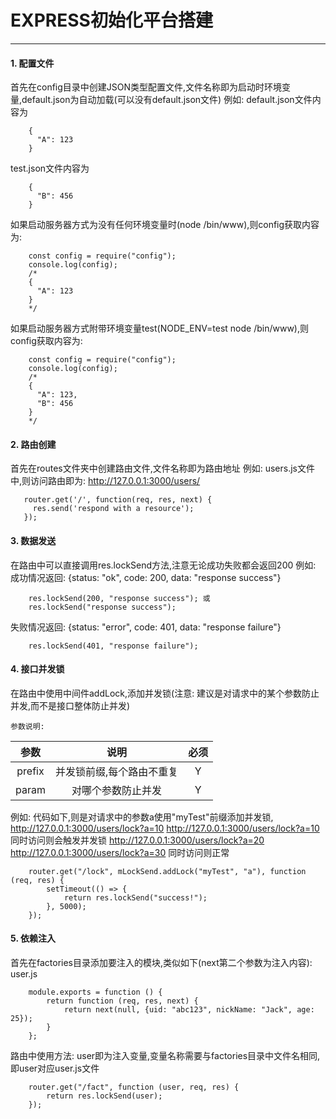 # EXPRESS初始化平台搭建
----

#### 1. 配置文件

首先在config目录中创建JSON类型配置文件,文件名称即为启动时环境变量,default.json为自动加载(可以没有default.json文件)
例如: default.json文件内容为
```
    {
      "A": 123
    }
```
test.json文件内容为
```
    {
      "B": 456
    }
```
如果启动服务器方式为没有任何环境变量时(node /bin/www),则config获取内容为:
```
    const config = require("config");
    console.log(config);
    /*
    {
      "A": 123
    }
    */
```
如果启动服务器方式附带环境变量test(NODE_ENV=test node /bin/www),则config获取内容为:
```
    const config = require("config");
    console.log(config);
    /*
    {
      "A": 123,
      "B": 456
    }
    */
```

#### 2. 路由创建

首先在routes文件夹中创建路由文件,文件名称即为路由地址
例如: users.js文件中,则访问路由即为: http://127.0.0.1:3000/users/
```
   router.get('/', function(req, res, next) {
     res.send('respond with a resource');
   });
```
    
#### 3. 数据发送

在路由中可以直接调用res.lockSend方法,注意无论成功失败都会返回200
例如: 成功情况返回: {status: "ok", code: 200, data: "response success"}
```
    res.lockSend(200, "response success"); 或
    res.lockSend("response success");
```
失败情况返回: {status: "error", code: 401, data: "response failure"}
```
    res.lockSend(401, "response failure");
```

#### 4. 接口并发锁

在路由中使用中间件addLock,添加并发锁(注意: 建议是对请求中的某个参数防止并发,而不是接口整体防止并发)

`参数说明:`  

| 参数   |  说明      | 必须|
|:------: |:----------: | :----: |
| prefix | 并发锁前缀,每个路由不重复 | Y
| param  | 对哪个参数防止并发 | Y


例如: 代码如下,则是对请求中的参数a使用"myTest"前缀添加并发锁,
     http://127.0.0.1:3000/users/lock?a=10
     http://127.0.0.1:3000/users/lock?a=10 同时访问则会触发并发锁
     http://127.0.0.1:3000/users/lock?a=20
     http://127.0.0.1:3000/users/lock?a=30 同时访问则正常
```
    router.get("/lock", mLockSend.addLock("myTest", "a"), function (req, res) {
    	setTimeout(() => {
    		return res.lockSend("success!");
    	}, 5000);
    });
```

#### 5. 依赖注入

首先在factories目录添加要注入的模块,类似如下(next第二个参数为注入内容):
user.js
```
    module.exports = function () {
    	return function (req, res, next) {
    		return next(null, {uid: "abc123", nickName: "Jack", age: 25});
    	}
    };
```
路由中使用方法:
user即为注入变量,变量名称需要与factories目录中文件名相同,即user对应user.js文件
```
    router.get("/fact", function (user, req, res) {
    	return res.lockSend(user);
    });
```
























